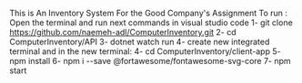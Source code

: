 This is An Inventory System For the Good Company's Assignment
To run :
Open the terminal and run next commands in visual studio code
    1- git clone https://github.com/naemeh-adl/ComputerInventory.git
    2- cd ComputerInventory/API
    3- dotnet watch run
    4- create new integrated terminal and in the new terminal:
    4- cd ComputerInventory/client-app
    5- npm install
    6- npm i --save @fortawesome/fontawesome-svg-core
    7- npm start

